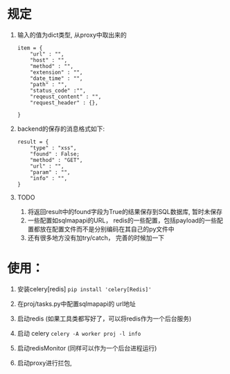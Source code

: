 # 规定
1. 输入的值为dict类型, 从proxy中取出来的
    ```
    item = {
        "url" : "",
        "host" : "",
        "method" : "",
        "extension" : "",
        "date_time" : "",
        "path" : "",
        "status_code" :"",
        "reqeust_content" : "",
        "request_header" : {},

    }

    ```

2. backend的保存的消息格式如下:
    ```
    result = {
        "type" : "xss",
        "found" : False;
        "method" : "GET",
        "url" : "",
        "param" : "",
        "info" : "",
    }

    ```

3. TODO
    1. 将返回result中的found字段为True的结果保存到SQL数据库, 暂时未保存
    2. 一些配置如sqlmapapi的URL， redis的一些配置，包括payload的一些配置都放在配置文件而不是分别编码在其自己的py文件中
    3. 还有很多地方没有加try/catch， 完善的时候加一下


# 使用：
1. 安装celery[redis] `pip install 'celery[Redis]'`
2. 在proj/tasks.py中配置sqlmapapi的 url地址
3. 启动redis (如果工具类都写好了，可以将redis作为一个后台服务)
4. 启动 celery `celery -A worker proj -l info`
5. 启动redisMonitor  (同样可以作为一个后台进程运行)

6. 启动proxy进行拦包, 
